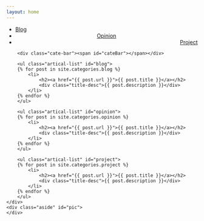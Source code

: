 ```yaml
---
layout: home
---
```


<div class="index-content blog" id="main">
    <div class="section">
        <ul class="artical-cate" id="navigate">
            <li style="text-align:left" class="on" id="link-blog"><a href="#blog"><span>Blog</span></a></li>
            <li style="text-align:center" id="link-opinion"><a href="#opinion"><span>Opinion</span></a></li>
            <li style="text-align:right" id="link-project"><a href="#project"><span>Project</span></a></li>
        </ul>

        <div class="cate-bar"><span id="cateBar"></span></div>

        <ul class="artical-list" id="blog">
        {% for post in site.categories.blog %}
            <li>
                <h2><a href="{{ post.url }}">{{ post.title }}</a></h2>
                <div class="title-desc">{{ post.description }}</div>
            </li>
        {% endfor %}
        </ul>
		
		<ul class="artical-list" id="opinion">
        {% for post in site.categories.opinion %}
            <li>
                <h2><a href="{{ post.url }}">{{ post.title }}</a></h2>
                <div class="title-desc">{{ post.description }}</div>
            </li>
        {% endfor %}
        </ul>
		
		<ul class="artical-list" id="project">
        {% for post in site.categories.project %}
            <li>
                <h2><a href="{{ post.url }}">{{ post.title }}</a></h2>
                <div class="title-desc">{{ post.description }}</div>
            </li>
        {% endfor %}
        </ul>	
    </div>
    <div class="aside" id="pic">
    </div>
</div>
<script type="text/javascript">
    var count=0;
    function loadImage(url, callback) {
     var img = new Image(); 
     img.src = url;
  
     if (img.complete) { 
        callback.call(img);
        return; 
     }
     img.onload = function () { 
        callback.call(img);
     };
    };
	
	function showImg(){
        count = count+1;
		if(count==3){
		   $("#pic").animate({opacity:1},1500);
		}
    }
	
    $(document).ready(function(){
	    $("#pic").css("opacity", 0);
	    window.location.href="#blog";
		var imgUrl = ['1t.jpg','2t.jpg','3t.jpg'];
	    for(var i = 0; i < imgUrl.length; i++) {
		loadImage('images/' + imgUrl[i],showImg);
	    }
	});
	
    $("#link-blog").click(function(){
	    $("#main").attr("class","index-content blog");
	    $("#link-opinion").removeClass();
		$("#link-project").removeClass();
		$("#link-blog").addClass("on");
		$('html, body').animate({scrollTop:0}, 'slow');
	   });
	$("#link-opinion").click(function(){
	    $("#main").attr("class","index-content opinion");
	    $("#link-blog").removeClass();
		$("#link-project").removeClass();
		$("#link-opinion").addClass("on");
		$('html, body').animate({scrollTop:0}, 'slow');
	   });
	$("#link-project").click(function(){
	    $("#main").attr("class","index-content project");
	    $("#link-opinion").removeClass();
		$("#link-blog").removeClass();
        $("#link-project").addClass("on");
		$('html, body').animate({scrollTop:0}, 'slow');
	});
</script>
